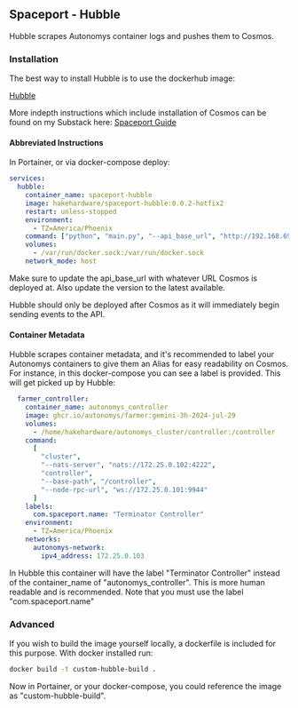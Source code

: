 ## Spaceport - Hubble
Hubble scrapes Autonomys container logs and pushes them to Cosmos.

### Installation
The best way to install Hubble is to use the dockerhub image:

[Hubble](https://hub.docker.com/r/hakehardware/spaceport-hubble)

More indepth instructions which include installation of Cosmos can be found on my Substack here:
[Spaceport Guide](https://hakedev.substack.com/p/spaceport-guide)


#### Abbreviated Instructions
In Portainer, or via docker-compose deploy:
```yml
services:
  hubble:
    container_name: spaceport-hubble
    image: hakehardware/spaceport-hubble:0.0.2-hotfix2
    restart: unless-stopped
    environment:
      - TZ=America/Phoenix
    command: ["python", "main.py", "--api_base_url", "http://192.168.69.12:9955"]
    volumes:
      - /var/run/docker.sock:/var/run/docker.sock
    network_mode: host
```

Make sure to update the api_base_url with whatever URL Cosmos is deployed at. Also update the version to the latest available.

Hubble should only be deployed after Cosmos as it will immediately begin sending events to the API.

#### Container Metadata
Hubble scrapes container metadata, and it's recommended to label your Autonomys containers to give them an Alias for easy readability on Cosmos. For instance, in this docker-compose you can see a label is provided. This will get picked up by Hubble:

```yml
  farmer_controller:
    container_name: autonomys_controller
    image: ghcr.io/autonomys/farmer:gemini-3h-2024-jul-29
    volumes:
      - /home/hakehardware/autonomys_cluster/controller:/controller
    command:
      [
        "cluster",
        "--nats-server", "nats://172.25.0.102:4222",
        "controller",
        "--base-path", "/controller",
        "--node-rpc-url", "ws://172.25.0.101:9944"
      ]
    labels:
      com.spaceport.name: "Terminator Controller"
    environment:
      - TZ=America/Phoenix
    networks:
      autonomys-network:
        ipv4_address: 172.25.0.103
```

In Hubble this container will have the label "Terminator Controller" instead of the container_name of "autonomys_controller". This is more human readable and is recommended. Note that you must use the label "com.spaceport.name"

### Advanced
If you wish to build the image yourself locally, a dockerfile is included for this purpose.  With docker installed run:

```bash
docker build -t custom-hubble-build .
```

Now in Portainer, or your docker-compose, you could reference the image as "custom-hubble-build". 